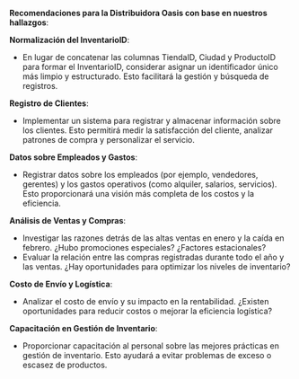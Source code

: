 **Recomendaciones para la Distribuidora Oasis con base en nuestros hallazgos**:

**Normalización del InventarioID**:
   - En lugar de concatenar las columnas TiendaID, Ciudad y ProductoID para formar el InventarioID, considerar asignar un identificador único más limpio y estructurado. Esto facilitará la gestión y búsqueda de registros.

 **Registro de Clientes**:
   - Implementar un sistema para registrar y almacenar información sobre los clientes. Esto permitirá medir la satisfacción del cliente, analizar patrones de compra y personalizar el servicio.

 **Datos sobre Empleados y Gastos**:
   - Registrar datos sobre los empleados (por ejemplo, vendedores, gerentes) y los gastos operativos (como alquiler, salarios, servicios). Esto proporcionará una visión más completa de los costos y la eficiencia.

**Análisis de Ventas y Compras**:
   - Investigar las razones detrás de las altas ventas en enero y la caída en febrero. ¿Hubo promociones especiales? ¿Factores estacionales?
   - Evaluar la relación entre las compras registradas durante todo el año y las ventas. ¿Hay oportunidades para optimizar los niveles de inventario?

**Costo de Envío y Logística**:
   - Analizar el costo de envío y su impacto en la rentabilidad. ¿Existen oportunidades para reducir costos o mejorar la eficiencia logística?

**Capacitación en Gestión de Inventario**:
   - Proporcionar capacitación al personal sobre las mejores prácticas en gestión de inventario. Esto ayudará a evitar problemas de exceso o escasez de productos.

